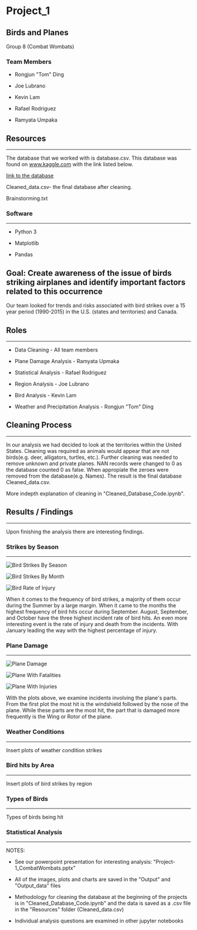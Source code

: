 # Project_1

## Birds and Planes

Group 8 (Combat Wombats)

### Team Members

* Rongjun "Tom" Ding

* Joe Lubrano

* Kevin Lam

* Rafael Rodriguez

* Ramyata Umpaka

## Resources

---

The database that we worked with is database.csv. This database was found on www.kaggle.com with the link listed below.

[link to the database](https://www.kaggle.com/faa/wildlife-strikes)

Cleaned_data.csv- the final database after cleaning.

Brainstorming.txt

### Software

---

* Python 3

* Matplotlib

* Pandas

## Goal: Create awareness of the issue of birds striking airplanes and identify important factors related to this occurrence

Our team looked for trends and risks associated with bird strikes over a 15 year period (1990-2015) in the U.S. (states and territories) and Canada.

## Roles

---

* Data Cleaning - All team members

* Plane Damage Analysis - Ramyata Upmaka

* Statistical Analysis - Rafael Rodriguez

* Region Analysis - Joe Lubrano

* Bird Analysis - Kevin Lam

* Weather and Precipitation Analysis - Rongjun "Tom" Ding

## Cleaning Process

---

In our analysis we had decided to look at the territories within the United States. Cleaning was required as animals would appear that are not birds(e.g. deer, alligators, turtles, etc.). Further cleaning was needed to remove unknown and private planes. NAN records were changed to 0 as the database counted 0 as false. When appropiate the zeroes were removed from the database(e.g. Names). The result is the final database Cleaned_data.csv.

More indepth explanation of cleaning in "Cleaned_Database_Code.ipynb".

## Results / Findings

---

Upon finishing the analysis there are interesting findings.

### Strikes by Season

---

![Bird Strikes By Season](Output_data/BSbySeason.png)

![Bird Strikes By Month](Output_data/BSbyMonth.png)

![Bird Rate of Injury](Output_data/bird_rate_data.png)

When it comes to the frequency of bird strikes, a majority of them occur during the Summer by a large margin. When it came to the months the highest frequency of bird hits occur during September. August, September, and October have the three highest incident rate of bird hits. An even more interesting event is the rate of injury and death from the incidents. With January leading the way with the highest percentage of injury.

### Plane Damage

---

![Plane Damage](Output_data/PlaneParts.png)

![Plane With Fatalities](Output_data/PlanePartsFatalities.png)

![Plane With Injuries](Output_data/PlanePartsInjuries.png)

With the plots above, we examine incidents involving the plane's parts. From the first plot the most hit is the windshield followed by the nose of the plane. While these parts are the most hit, the part that is damaged more frequently is the Wing or Rotor of the plane.

### Weather Conditions

---

Insert plots of weather condition strikes

### Bird hits by Area

---

Insert plots of bird strikes by region

### Types of Birds

---

Types of birds being hit

### Statistical Analysis

---

NOTES:

* See our powerpoint presentation for interesting analysis: "Project-1_CombatWombats.pptx"

* All of the images, plots and charts are saved in the "Output" and "Output_data" files

* Methodology for cleaning the database at the beginning of the projects is in "Cleaned_Database_Code.ipynb" and the data is saved as a .csv file in the "Resources" folder (Cleaned_data.csv)

* Individual analysis questions are examined in other jupyter notebooks
